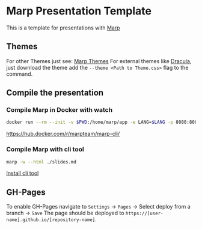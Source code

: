 # Marp Presentation Template
This is a template for presentations with [Marp](https://github.com/marp-team/marp)

## Themes
For other Themes just see: [Marp Themes](https://github.com/marp-team/marp-core/blob/main/themes/README.md)
For external themes like [Dracula](https://github.com/dracula/marp), just download the theme add the ```--theme <Path to Theme.css>``` flag to the command.

## Compile the presentation
### Compile Marp in Docker with watch 
```Bash
docker run --rm --init -v $PWD:/home/marp/app -e LANG=$LANG -p 8080:8080 -p 37717:37717 marpteam/marp-cli -w --html ./slides.md
```
https://hub.docker.com/r/marpteam/marp-cli/

### Compile Marp with cli tool
```Bash
marp -w --html ./slides.md
```
[Install cli tool](https://github.com/marp-team/marp-cli?tab=readme-ov-file#install)

## GH-Pages
To enable GH-Pages navigate to `Settings` -> `Pages` -> Select deploy from a branch -> `Save`
The page should be deployed to `https://[user-name].github.io/[repository-name]`.
